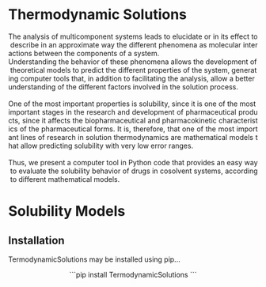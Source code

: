 # Thermodynamic Solutions

<div>
<div style="text-align: justify;">The&nbsp;analysis&nbsp;of&nbsp;multicomponent&nbsp;systems&nbsp;leads&nbsp;to&nbsp;elucidate&nbsp;or&nbsp;in&nbsp;its&nbsp;effect&nbsp;to&nbsp;describe&nbsp;in&nbsp;an&nbsp;approximate&nbsp;way&nbsp;the&nbsp;different&nbsp;phenomena&nbsp;as&nbsp;molecular&nbsp;interactions&nbsp;between&nbsp;the&nbsp;components&nbsp;of&nbsp;a&nbsp;system.</div>
<div style="text-align:
<br />       justify;">Understanding&nbsp;the&nbsp;behavior&nbsp;of&nbsp;these&nbsp;phenomena&nbsp;allows&nbsp;the&nbsp;development&nbsp;of&nbsp;theoretical&nbsp;models&nbsp;to&nbsp;predict&nbsp;the&nbsp;different&nbsp;properties&nbsp;of&nbsp;the&nbsp;system,&nbsp;generating&nbsp;computer&nbsp;tools&nbsp;that,&nbsp;in&nbsp;addition&nbsp;to&nbsp;facilitating&nbsp;the&nbsp;analysis,&nbsp;allow&nbsp;a&nbsp;better&nbsp;understanding&nbsp;of&nbsp;the&nbsp;different&nbsp;factors&nbsp;involved&nbsp;in&nbsp;the&nbsp;solution&nbsp;process.</div>
<br />
<div style="text-align: justify;">One&nbsp;of&nbsp;the&nbsp;most&nbsp;important&nbsp;properties&nbsp;is&nbsp;solubility,&nbsp;since&nbsp;it&nbsp;is&nbsp;one&nbsp;of&nbsp;the&nbsp;most&nbsp;important&nbsp;stages&nbsp;in&nbsp;the&nbsp;research&nbsp;and&nbsp;development&nbsp;of&nbsp;pharmaceutical&nbsp;products,&nbsp;since&nbsp;it&nbsp;affects&nbsp;the&nbsp;biopharmaceutical&nbsp;and&nbsp;pharmacokinetic&nbsp;characteristics&nbsp;of&nbsp;the&nbsp;pharmaceutical&nbsp;forms.&nbsp;It&nbsp;is,&nbsp;therefore,&nbsp;that&nbsp;one&nbsp;of&nbsp;the&nbsp;most&nbsp;important&nbsp;lines&nbsp;of&nbsp;research&nbsp;in&nbsp;solution&nbsp;thermodynamics&nbsp;are&nbsp;mathematical&nbsp;models&nbsp;that&nbsp;allow&nbsp;predicting&nbsp;solubility&nbsp;with&nbsp;very&nbsp;low&nbsp;error&nbsp;ranges.</div>
<br />
<div style="text-align: justify;">Thus,&nbsp;we&nbsp;present&nbsp;a&nbsp;computer&nbsp;tool&nbsp;in&nbsp;Python&nbsp;code&nbsp;that&nbsp;provides&nbsp;an&nbsp;easy&nbsp;way&nbsp;to&nbsp;evaluate&nbsp;the&nbsp;solubility&nbsp;behavior&nbsp;of&nbsp;drugs&nbsp;in&nbsp;cosolvent&nbsp;systems,&nbsp;according&nbsp;to&nbsp;different&nbsp;mathematical&nbsp;models.</div>
</div>

# Solubility Models

##  Installation
TermodynamicSolutions may be installed using pip...

 <p align=center>  ```pip install TermodynamicSolutions ```</p align=center>



